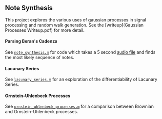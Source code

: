 ## Note Synthesis

This project explores the various uses of gaussian processes in signal processing and random walk generation. See the [writeup](Gaussian Processes Writeup.pdf) for more detail. 

#### Parsing Beran's Cadenza

See [`note_synthesis.m`](code/note_synthesis.m) for code which takes a 5 second [audio file](fivesec.au) and finds the most likely sequence of notes. 

#### Lacunary Series

See [`lacunary_series.m`](code/lacunary_series.m) for an exploration of the differentiability of Lacunary Series. 

#### Ornstein-Uhlenbeck Processes

See [`ornstein_uhlenbeck_processes.m`](code/ornstein_uhlenbeck_processes.m) for a comparison between Brownian and Ornstein-Uhlenbeck processes. 
